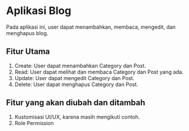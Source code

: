 # Aplikasi Blog
Pada aplikasi ini, user dapat menambahkan, membaca, mengedit, dan menghapus blog.

## Fitur Utama
1. Create: User dapat menambahkan Category dan Post.
2. Read: User dapat melihat dan membaca Category dan Post yang ada.
3. Update: User dapat mengedit Category dan Post.
4. Delete: User dapat menghapus Category dan Post.

## Fitur yang akan diubah dan ditambah
1. Kustomisasi UI/UX, karena masih mengikuti contoh.
2. Role Permission
